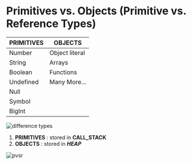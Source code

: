 # Primitives vs. Objects (Primitive vs. Reference Types)

| PRIMITIVES | OBJECTS        |
| ---------- | -------------- |
| Number     | Object literal |
| String     | Arrays         |
| Boolean    | Functions      |
| Undefined  | Many More...   |
| Null       |                |
| Symbol     |                |
| BigInt     |                |


![difference types](https://user-images.githubusercontent.com/50626798/196997617-ef52a950-9129-45f7-8e86-ea27eeffcbc8.png)

1. **PRIMITIVES** : stored in **CALL_STACK**
2. **OBJECTS** : stored in _**HEAP**_

![pvsr](https://user-images.githubusercontent.com/50626798/196997657-68d9e611-3961-4ad1-8205-1e9c55ae25c8.png)
